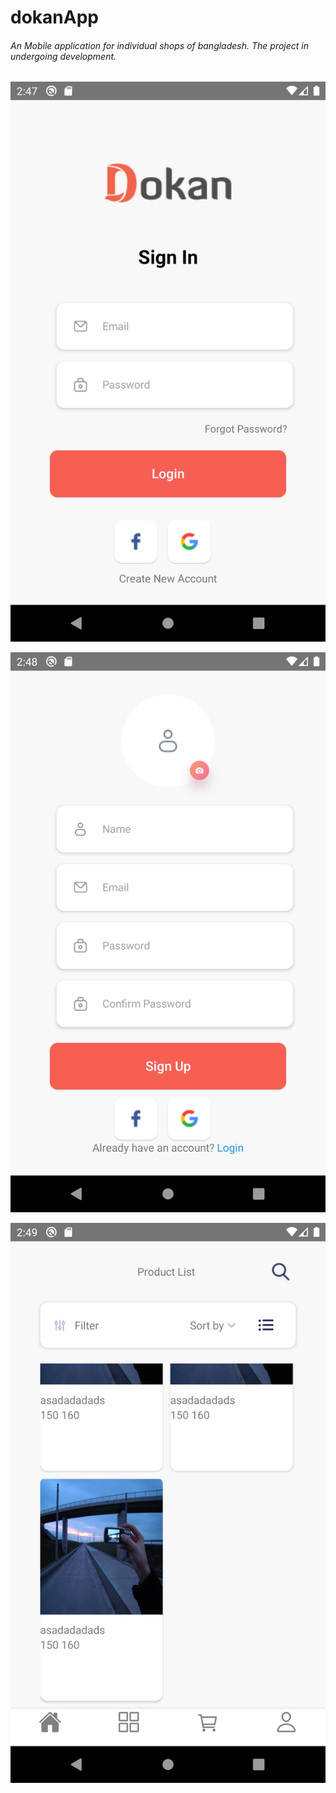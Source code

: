 # dokanApp
###### An Mobile application for individual shops of bangladesh. The project in undergoing development.

![Login Screen](https://github.com/KayesIbnaQayum/dokanApp/blob/main/imgScreenshot/1.png)

![Login Screen](https://github.com/KayesIbnaQayum/dokanApp/blob/main/imgScreenshot/2.png)

![Login Screen](https://github.com/KayesIbnaQayum/dokanApp/blob/main/imgScreenshot/3.png)
